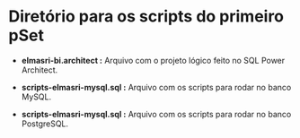 # Diretório para os scripts do primeiro pSet

- **elmasri-bi.architect :** Arquivo com o projeto lógico feito no SQL Power Architect.

- **scripts-elmasri-mysql.sql :** Arquivo com os scripts para rodar no banco MySQL.

- **scripts-elmasri-mysql.sql :** Arquivo com os scripts para rodar no banco PostgreSQL.